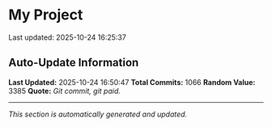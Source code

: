 # My Project


Last updated: 2025-10-24 16:25:37

















































































































































































































































































































































































































































































































































































































































































































































































































































































































































































































































































































































































































































































































































































































































































































## Auto-Update Information

**Last Updated:** 2025-10-24 16:50:47
**Total Commits:** 1066
**Random Value:** 3385
**Quote:** _Git commit, git paid._

---
_This section is automatically generated and updated._